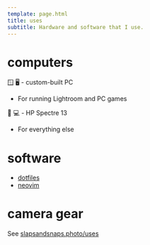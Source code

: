 ```yaml
---
template: page.html
title: uses
subtitle: Hardware and software that I use.
---
```


# computers

🪟 🖥️ - custom-built PC
- For running Lightroom and PC games

🐧 💻 - HP Spectre 13
- For everything else


# software
- [dotfiles](https://github.com/toozej/dotfiles)
- [neovim](https://github.com/toozej/neovimfiles)


# camera gear

See [slapsandsnaps.photo/uses](https://slapsandsnaps.photo/uses)

